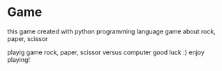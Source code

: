 # Game
this game created with python programming language
game about rock, paper, scissor

playig game rock, paper, scissor versus computer
good luck :)
enjoy playing!
